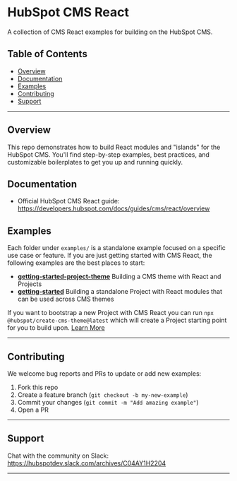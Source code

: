 # HubSpot CMS React

A collection of CMS React examples for building on the HubSpot CMS.

## Table of Contents

- [Overview](#overview)
- [Documentation](#documentation)
- [Examples](#examples)
- [Contributing](#contributing)
- [Support](#support)

---

## Overview

This repo demonstrates how to build React modules and "islands" for the HubSpot CMS. You'll find step-by-step examples, best practices, and customizable boilerplates to get you up and running quickly.

## Documentation

- Official HubSpot CMS React guide:
  https://developers.hubspot.com/docs/guides/cms/react/overview

## Examples
Each folder under `examples/` is a standalone example focused on a specific use case or feature. If you are just getting started with CMS React, the following examples are the best places to start:

- **[getting-started-project-theme](examples/getting-started-project-theme)**
  Building a CMS theme with React and Projects
- **[getting-started](examples/getting-started)**
  Building a standalone Project with React modules that can be used across CMS themes

If you want to bootstrap a new Project with CMS React you can run `npx @hubspot/create-cms-theme@latest` which will create a Project starting point for you to build upon. [Learn More](https://www.npmjs.com/package/@hubspot/create-cms-theme)

---

## Contributing

We welcome bug reports and PRs to update or add new examples:

1. Fork this repo
2. Create a feature branch (`git checkout -b my-new-example`)
3. Commit your changes (`git commit -m "Add amazing example"`)
4. Open a PR

---

## Support

Chat with the community on Slack:
https://hubspotdev.slack.com/archives/C04AY1H2204

---
